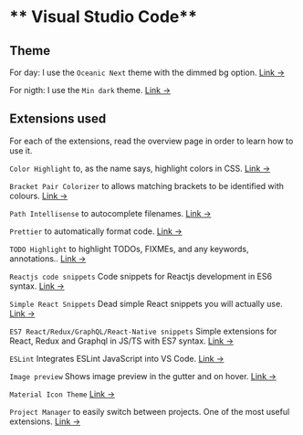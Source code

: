 # ** Visual Studio Code**

## Theme

For day:
I use the `Oceanic Next` theme with the dimmed bg option. [Link →](https://marketplace.visualstudio.com/items?itemName=naumovs.theme-oceanicnext)

For nigth:
I use the `Min dark` theme. [Link →](https://marketplace.visualstudio.com/items?itemName=miguelsolorio.min-theme)

## Extensions used

For each of the extensions, read the overview page in order to learn how to use it.

`Color Highlight` to, as the name says, highlight colors in CSS. [Link →](https://marketplace.visualstudio.com/items?itemName=naumovs.color-highlight)

`Bracket Pair Colorizer` to allows matching brackets to be identified with colours. [Link →](https://marketplace.visualstudio.com/items?itemName=CoenraadS.bracket-pair-colorizer)

`Path Intellisense` to autocomplete filenames. [Link →](https://marketplace.visualstudio.com/items?itemName=christian-kohler.path-intellisense)

`Prettier` to automatically format code. [Link →](https://marketplace.visualstudio.com/items?itemName=esbenp.prettier-vscode)

`TODO Highlight` to highlight TODOs, FIXMEs, and any keywords, annotations.. [Link →](https://marketplace.visualstudio.com/items?itemName=wayou.vscode-todo-highlight)

`Reactjs code snippets` Code snippets for Reactjs development in ES6 syntax. [Link →](https://marketplace.visualstudio.com/items?itemName=xabikos.ReactSnippets)

`Simple React Snippets` Dead simple React snippets you will actually use. [Link →](https://marketplace.visualstudio.com/items?itemName=burkeholland.simple-react-snippets)

`ES7 React/Redux/GraphQL/React-Native snippets` Simple extensions for React, Redux and Graphql in JS/TS with ES7 syntax. [Link →](https://marketplace.visualstudio.com/items?itemName=dsznajder.es7-react-js-snippets)

`ESLint` Integrates ESLint JavaScript into VS Code. [Link →](https://marketplace.visualstudio.com/items?itemName=dbaeumer.vscode-eslint)

`Image preview` Shows image preview in the gutter and on hover. [Link →](https://marketplace.visualstudio.com/items?itemName=kisstkondoros.vscode-gutter-preview)

`Material Icon Theme` [Link →](https://marketplace.visualstudio.com/items?itemName=PKief.material-icon-theme)

`Project Manager` to easily switch between projects. One of the most useful extensions. [Link →](https://marketplace.visualstudio.com/items?itemName=alefragnani.project-manager)
